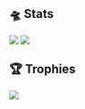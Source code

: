## 🛸 Stats

<div>
    <img align=top src="https://github-readme-stats.vercel.app/api?username=iasthc&hide_border=true&include_all_commits=true&count_private=true&show_icons=true&hide_rank=true"/>
    <img align=top src="https://github-readme-stats.vercel.app/api/top-langs/?username=iasthc&hide_border=true&layout=compact"/>
<div>

## 🏆 Trophies
![](https://github-profile-trophy.vercel.app/?username=iasthc&theme=onedark&no-frame=true&margin-w=5&margin-h=5&column=7)

